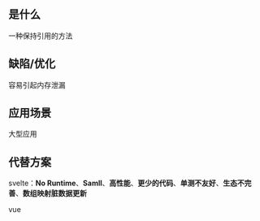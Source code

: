 ## <a id="whatis">是什么</a>
一种保持引用的方法

## <a id="issue">缺陷/优化</a>

容易引起内存泄漏

## <a id="scenario">应用场景</a>

大型应用

## <a id="replacement">代替方案</a>

svelte：**No Runtime**、**Samll**、**高性能**、**更少的代码**、**单测不友好**、**生态不完善**、**数组映射脏数据更新**

vue

